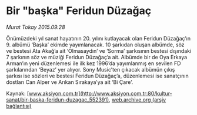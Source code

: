 # Bir "başka" Feridun Düzağaç

*Murat Tokay 2015.09.28*

<div class="pNewsDetailMainContent ctx_content" itemprop="articleBody">
 <p>
  Önümüzdeki yıl sanat hayatının 20. yılını kutlayacak olan Feridun Düzağaç’ın 9. albümü ‘Başka’ ekimde yayımlanacak. 10 şarkıdan oluşan albümde, söz ve bestesi Ata Akağ’a ait ‘Olmasaydın’ ve ‘Sorma’ şarkısının bestesi dışındaki 7 şarkının söz ve müziği Feridun Düzağaç’a ait. Albümde bir de Oya Erkaya Arman’ın yeni düzenlemesi ile ilk kez 1996’da yayımlanmış en sevilen FD şarkılarından ‘Beyaz’ yer alıyor. Sony Music’ten çıkacak albümün çıkış şarkısı ise sözleri ve bestesi Feridun Düzağaç’a, düzenlemesi ise sanatçının dostları Can Alper ve Arıkan Sırakaya’ya ait ‘Bi Çare’.
 </p>
</div>


Kaynak: [www.aksiyon.com.tr](http://www.aksiyon.com.tr:80/kultur-sanat/bir-baska-feridun-duzagac_552391), [web.archive.org (arşiv bağlantısı)](http://web.archive.org/web/20151021045236/http://www.aksiyon.com.tr:80/kultur-sanat/bir-baska-feridun-duzagac_552391)
